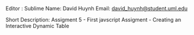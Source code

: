 Editor : Sublime
Name: David Huynh
Email: david_huynh@student.uml.edu

Short Description: Assigment 5 - First javscript Assigment - Creating an Interactive Dynamic Table